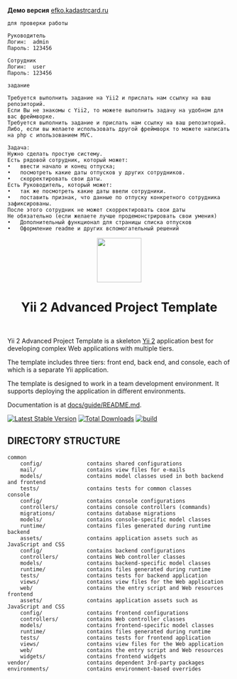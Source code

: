 <strong>Демо версия</strong> [efko.kadastrcard.ru](http://efko.kadastrcard.ru)

```
для проверки работы

Руководитель
Логин:  admin
Пароль: 123456

Сотрудник
Логин:  user
Пароль: 123456

задание

Требуется выполнить задание на Yii2 и прислать нам ссылку на ваш репозиторий. 
Если Вы не знакомы с Yii2, то можете выполнить задачу на удобном для вас фреймворке. 
Требуется выполнить задание и прислать нам ссылку на ваш репозиторий. 
Либо, если вы желаете использовать другой фреймворк то можете написать на php с ипользованием MVC.

Задача:
Нужно сделать простую систему. 
Есть рядовой сотрудник, который может:
•	ввести начало и конец отпуска;
•	посмотреть какие даты отпусков у других сотрудников. 
•	скорректировать свои даты.
Есть Руководитель, который может:
•	так же посмотреть какие даты ввели сотрудники.
•	поставить признак, что данные по отпуску конкретного сотрудника зафиксированы.
После этого сотрудник не может скорректировать свои даты
Не обязательно (если желаете лучше продемонстрировать свои умения)
•	Дополнительный функционал для страницы списка отпусков
•	Оформление readme и других вспомогательный решений
```



<p align="center">
    <a href="https://github.com/yiisoft" target="_blank">
        <img src="https://avatars0.githubusercontent.com/u/993323" height="100px">
    </a>
    <h1 align="center">Yii 2 Advanced Project Template</h1>
    <br>
</p>

Yii 2 Advanced Project Template is a skeleton [Yii 2](http://www.yiiframework.com/) application best for
developing complex Web applications with multiple tiers.

The template includes three tiers: front end, back end, and console, each of which
is a separate Yii application.

The template is designed to work in a team development environment. It supports
deploying the application in different environments.

Documentation is at [docs/guide/README.md](docs/guide/README.md).

[![Latest Stable Version](https://img.shields.io/packagist/v/yiisoft/yii2-app-advanced.svg)](https://packagist.org/packages/yiisoft/yii2-app-advanced)
[![Total Downloads](https://img.shields.io/packagist/dt/yiisoft/yii2-app-advanced.svg)](https://packagist.org/packages/yiisoft/yii2-app-advanced)
[![build](https://github.com/yiisoft/yii2-app-advanced/workflows/build/badge.svg)](https://github.com/yiisoft/yii2-app-advanced/actions?query=workflow%3Abuild)

DIRECTORY STRUCTURE
-------------------

```
common
    config/              contains shared configurations
    mail/                contains view files for e-mails
    models/              contains model classes used in both backend and frontend
    tests/               contains tests for common classes    
console
    config/              contains console configurations
    controllers/         contains console controllers (commands)
    migrations/          contains database migrations
    models/              contains console-specific model classes
    runtime/             contains files generated during runtime
backend
    assets/              contains application assets such as JavaScript and CSS
    config/              contains backend configurations
    controllers/         contains Web controller classes
    models/              contains backend-specific model classes
    runtime/             contains files generated during runtime
    tests/               contains tests for backend application    
    views/               contains view files for the Web application
    web/                 contains the entry script and Web resources
frontend
    assets/              contains application assets such as JavaScript and CSS
    config/              contains frontend configurations
    controllers/         contains Web controller classes
    models/              contains frontend-specific model classes
    runtime/             contains files generated during runtime
    tests/               contains tests for frontend application
    views/               contains view files for the Web application
    web/                 contains the entry script and Web resources
    widgets/             contains frontend widgets
vendor/                  contains dependent 3rd-party packages
environments/            contains environment-based overrides
```
